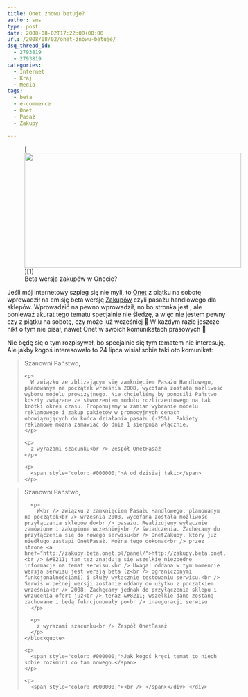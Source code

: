```yaml
---
title: Onet znowu betuje?
author: sms
type: post
date: 2008-08-02T17:22:00+00:00
url: /2008/08/02/onet-znowu-betuje/
dsq_thread_id:
  - 2793819
  - 2793819
categories:
  - Internet
  - Kraj
  - Media
tags:
  - beta
  - e-commerce
  - Onet
  - Pasaż
  - Zakupy

---
```

<figure style="width: 500px" class="wp-caption aligncenter">[<img title="Zakupy (beta) Onet" src="http://farm4.static.flickr.com/3235/2724995115_b6928d7301.jpg" alt="" width="500" height="265" />][1]<figcaption class="wp-caption-text">Beta wersja zakupów w Onecie?</figcaption></figure> 

Jeśli mój internetowy szpieg się nie myli, to [Onet][2] z piątku na sobotę wprowadził na emisję beta wersję <a href="http://zakupy.beta.onet.pl/panel/" target="_self">Zakupów</a> czyli pasażu handlowego dla sklepów. Wprowadzić na pewno wprowadził, no bo stronka jest , ale ponieważ akurat tego tematu specjalnie nie śledzę, a więc nie jestem pewny czy z piątku na sobotę, czy może już wcześniej 🙂 W każdym razie jeszcze nikt o tym nie pisał, nawet Onet w swoich komunikatach prasowych 🙂<!--more-->

Nie będę się o tym rozpisywał, bo specjalnie się tym tematem nie interesuję. Ale jakby kogoś interesowało to 24 lipca wisiał sobie taki oto komunikat:

<div class="a2" style="color: #ff0000;">
  <blockquote>
    <p>
      Szanowni Państwo,
    </p>
    
    <p>
      W związku ze zbliżającym się zamknięciem Pasażu Handlowego, planowanym na początek września 2008, wycofana została możliwość wyboru modelu prowizyjnego. Nie chcieliśmy by ponosili Państwo koszty związane ze stworzeniem modułu rozliczeniowego na tak krótki okres czasu. Proponujemy w zamian wybranie modelu reklamowego i zakup pakietów w promocyjnych cenach obowiązujących do końca działania pasażu (-25%). Pakiety reklamowe można zamawiać do dnia 1 sierpnia włącznie.
    </p>
    
    <p>
      z wyrazami szacunku<br /> Zespół OnetPasaż
    </p>
    
    <p>
      <span style="color: #000000;">A od dzisiaj taki:</span>
    </p>
  </blockquote>
  
  <div class="a2" style="color: #ff0000;">
    <blockquote>
      <p>
        Szanowni Państwo,
      </p>
      
      <p>
        W<br /> związku z zamknięciem Pasażu Handlowego, planowanym na początek<br /> wrzesnia 2008, wycofana została możliwość przyłączania sklepów do<br /> pasażu. Realizujemy wyłącznie zamówione i zakupione wcześniej<br /> świadczenia. Zachęcamy do przyłączenia się do nowego serwisu<br /> OnetZakupy, który już niedługo zastąpi OnetPasaż. Można tego dokonać<br /> przez stronę <a href="http://zakupy.beta.onet.pl/panel/">http://zakupy.beta.onet.pl/panel/</a><br /> &#8211; tam też znajdują się wszelkie niezbędne informacje na temat serwisu.<br /> Uwaga! oddana w tym momencie wersja serwisu jest wersją beta (z<br /> ograniczonymi funkcjonalnościami) i służy wyłącznie testowaniu serwisu.<br /> Serwis w pełnej wersji zostanie oddany do użytku z początkiem września<br /> 2008. Zachęcamy jednak do przyłączenia sklepu i wrzucenia ofert już<br /> teraz &#8211; wszelkie dane zostaną zachowane i będą fukncjonowały po<br /> inauguracji serwisu.
      </p>
      
      <p>
        z wyrazami szacunku<br /> Zespół OnetPasaż
      </p>
    </blockquote>
    
    <p>
      <span style="color: #000000;">Jak kogoś kręci temat to niech sobie rozkmini co tam nowego.</span>
    </p>
    
    <p>
      <span style="color: #000000;"><br /> </span></div> </div>

 [1]: http://zakupy.beta.onet.pl/panel/
 [2]: http://www.onet.pl